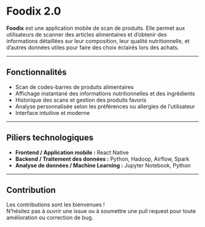 # Foodix 2.0

**Foodix** est une application mobile de scan de produits. Elle permet aux utilisateurs de scanner des articles alimentaires et d’obtenir des informations détaillées sur leur composition, leur qualité nutritionnelle, et d’autres données utiles pour faire des choix éclairés lors des achats.

---

## Fonctionnalités

- Scan de codes-barres de produits alimentaires
- Affichage instantané des informations nutritionnelles et des ingrédients
- Historique des scans et gestion des produits favoris
- Analyse personnalisée selon les préférences ou allergies de l’utilisateur
- Interface intuitive et moderne

---

## Piliers technologiques

- **Frontend / Application mobile :** React Native
- **Backend / Traitement des données :** Python, Hadoop, Airflow, Spark
- **Analyse de données / Machine Learning :** Jupyter Notebook, Python

---

## Contribution

Les contributions sont les bienvenues !  
N’hésitez pas à ouvrir une issue ou à soumettre une pull request pour toute amélioration ou correction de bug.
